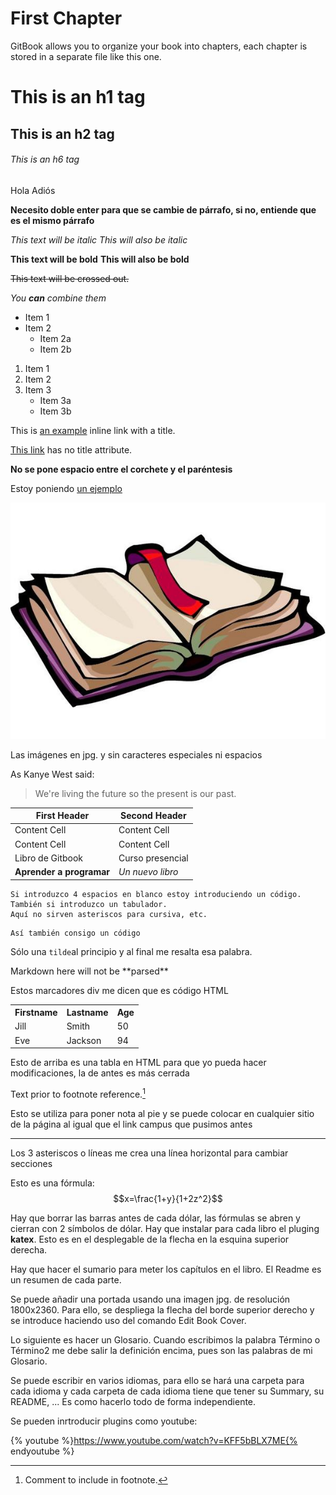 # First Chapter

GitBook allows you to organize your book into chapters, each chapter is stored in a separate file like this one.

# This is an h1 tag
## This is an h2 tag
###### This is an h6 tag

Hola
Adiós

**Necesito doble enter para que se cambie de párrafo, si no, entiende que es el mismo párrafo**

*This text will be italic*
_This will also be italic_

**This text will be bold**
__This will also be bold__

~~This text will be crossed out.~~

_You **can** combine them_


* Item 1
* Item 2
  * Item 2a
  * Item 2b


1. Item 1
2. Item 2
3. Item 3
   * Item 3a
   * Item 3b
   
   
This is [an example](http://example.com/ "Title") inline link with a title.

[This link](http://example.net/) has no title attribute.

**No se pone espacio entre el corchete y el paréntesis**

Estoy poniendo [un ejemplo][campus]

[campus]:http://campusvirtual.ull.es/ "Campus Virtual ULL"


![Libro](/assets/libro.jpg)

Las imágenes en jpg. y sin caracteres especiales ni espacios

As Kanye West said:

> We're living the future so the present is our past.


| First Header  | Second Header |
| ------------- | ------------- |
| Content Cell  | Content Cell  |
| Content Cell  | Content Cell  |
|Libro de Gitbook|Curso presencial|
|**Aprender a programar**|*Un nuevo libro*|

    Si introduzco 4 espacios en blanco estoy introduciendo un código.
    También si introduzco un tabulador.
    Aquí no sirven asteriscos para cursiva, etc.
    
```
Así también consigo un código
```

Sólo una `tilde`al principio y al final me resalta esa palabra.

<div>
Markdown here will not be **parsed**
</div>

Estos marcadores div me dicen que es código HTML

<table style="width:100%">
  <tr>
    <th>Firstname</th>
    <th>Lastname</th> 
    <th>Age</th>
  </tr>
  <tr>
    <td>Jill</td>
    <td>Smith</td> 
    <td>50</td>
  </tr>
  <tr>
    <td>Eve</td>
    <td>Jackson</td> 
    <td>94</td>
  </tr>
</table>

Esto de arriba es una tabla en HTML para que yo pueda hacer modificaciones, la de antes es más cerrada

Text prior to footnote reference.[^2]

[^2]: Comment to include in footnote.


Esto se utiliza para poner nota al pie y se puede colocar en cualquier sitio de la página al igual que el link campus que pusimos antes

***
Los 3 asteriscos o líneas me crea una línea horizontal para cambiar secciones

Esto es una fórmula: 
$$x=\frac{1+y}{1+2z^2}$$

Hay que borrar las barras antes de cada dólar, las fórmulas se abren y cierran con 2 símbolos de dólar. Hay que instalar para cada libro el pluging **katex**. Esto es en el desplegable de la flecha en la esquina superior derecha.

Hay que hacer el sumario para meter los capítulos en el libro. El Readme es un resumen de cada parte.

Se puede añadir una portada usando una imagen jpg. de resolución 1800x2360. Para ello, se despliega la flecha del borde superior derecho y se introduce haciendo uso del comando Edit Book Cover.

Lo siguiente es hacer un Glosario. Cuando escribimos la palabra Término  o Término2 me debe salir la definición encima, pues son las palabras de mi Glosario.

Se puede escribir en varios idiomas, para ello se hará una carpeta para cada idioma y cada carpeta de cada idioma tiene que tener su Summary, su README, ... Es como hacerlo todo de forma independiente.

Se pueden inrtroducir plugins como youtube:

{% youtube %}https://www.youtube.com/watch?v=KFF5bBLX7ME{% endyoutube %}





